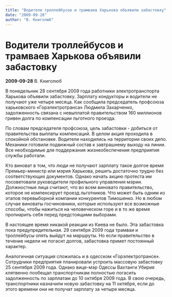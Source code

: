 ```yaml
---
title: "Водители троллейбусов и трамваев Харькова объявили забастовку"
date: "2009-09-28"
author: "В. Книголюб"
---
```


# Водители троллейбусов и трамваев Харькова объявили забастовку

**2009-09-28** В. Книголюб

В понедельник 28 сентября 2009 года работники электротранспорта Харькова объявили забастовку. Зарплату кондукторы и водители не получают уже четыре месяца. Как сообщила председатель профсоюза харьковского «Горэлектротранса» Людмила Захарченко, задолженность связана с невыплатой правительством 160 миллионов гривен долга по компенсации льготного проезда.

По словам председателя профсоюза, цель забастовки - добиться от правительства выплаты компенсаций. В целом акция проходила в спокойной обстановке. Водители находились на территории своих депо. Механики готовили подвижный состав к завтрашнему выходу на линии. Все необходимые для поддержания жизнеобеспечения предприятия службы работали.

Кто виноват в том, что люди не получают зарплату такое долгое время Премьер-министр или мэрия Харькова, решить достаточно трудно без соответствующих документов. Однако начать акцию протеста им посоветовали руководители профильного управления мэрии. Должностные лица считают, что во всем виновато правительство, которое не компенсирует проезд льготников. Что может быть одним из этапов перевыборной компании конкурентов Тимошенко. Но в любом случае виноваты госчиновники, которые используют все возможные способы, чтобы нажиться на человеческом горе и в то же время пропиарить себя перед предстоящими выборами.

В настоящее время никакой реакции из Киева не было. Эта забастовка пока предупредительная. 29 сентября 2009 года трамваи и троллейбусы опять выйдут на маршруты. Но если правительство в течение недели не погасит долгов, забастовка примет постоянный характер.

Аналогичная ситуация сложилась и в одесском «Горэлектротрансе». Сотрудники предприятия планировали устроить массовую забастовку 25 сентября 2009 года. Однако вице-мэр Одессы Вахтанги Убирия клятвенно пообещал транспортникам полностью погасить задолженность по зарплатам до 10 октября 2009 года. В свою очередь, транспортники назначили новую забастовку на 11 октября, если до этого времени они не получат зарплату за четыре месяца.